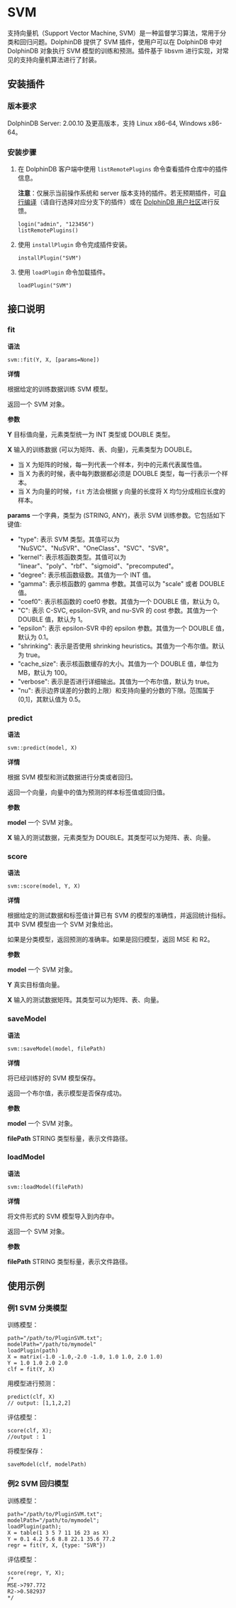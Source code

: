 # SVM

支持向量机（Support Vector Machine, SVM）是一种监督学习算法，常用于分类和回归问题。DolphinDB 提供了 SVM 插件，使用户可以在 DolphinDB 中对 DolphinDB 对象执行 SVM 模型的训练和预测。插件基于 libsvm 进行实现，对常见的支持向量机算法进行了封装。

## 安装插件

### 版本要求

DolphinDB Server: 2.00.10 及更高版本，支持 Linux x86-64, Windows x86-64。

### 安装步骤

1. 在 DolphinDB 客户端中使用 `listRemotePlugins` 命令查看插件仓库中的插件信息。

   **注意**：仅展示当前操作系统和 server 版本支持的插件。若无预期插件，可[自行编译](https://gitee.com/dolphindb/DolphinDBPlugin)（请自行选择对应分支下的插件）或在 [DolphinDB 用户社区](https://ask.dolphindb.cn/)进行反馈。

   ```
   login("admin", "123456")
   listRemotePlugins()
   ```
2. 使用 `installPlugin` 命令完成插件安装。

   ```
   installPlugin("SVM")
   ```
3. 使用 `loadPlugin` 命令加载插件。

   ```
   loadPlugin("SVM")
   ```

## 接口说明

### fit

**语法**

```
svm::fit(Y, X, [params=None])
```

**详情**

根据给定的训练数据训练 SVM 模型。

返回一个 SVM 对象。

**参数**

**Y** 目标值向量，元素类型统一为 INT 类型或 DOUBLE 类型。

**X** 输入的训练数据 (可以为矩阵、表、向量)，元素类型为 DOUBLE。

* 当 X 为矩阵的时候，每一列代表一个样本，列中的元素代表属性值。
* 当 X 为表的时候，表中每列数据都必须是 DOUBLE 类型，每一行表示一个样本。
* 当 X 为向量的时候，`fit` 方法会根据 y 向量的长度将 X 均匀分成相应长度的样本。

**params** 一个字典，类型为 (STRING, ANY)，表示 SVM 训练参数。它包括如下键值:

* "type": 表示 SVM 类型。其值可以为 "NuSVC"、"NuSVR"、"OneClass"、"SVC"、"SVR"。
* "kernel": 表示核函数类型。其值可以为 "linear"、"poly"、"rbf"、"sigmoid"、"precomputed"。
* "degree": 表示核函数级数。其值为一个 INT 值。
* "gamma": 表示核函数的 gamma 参数。其值可以为 "scale" 或者 DOUBLE 值。
* "coef0": 表示核函数的 coef0 参数。其值为一个 DOUBLE 值，默认为 0。
* "C": 表示 C-SVC, epsilon-SVR, and nu-SVR 的 cost 参数。其值为一个 DOUBLE 值，默认为 1。
* "epsilon": 表示 epsilon-SVR 中的 epsilon 参数。其值为一个 DOUBLE 值，默认为 0.1。
* "shrinking": 表示是否使用 shrinking heuristics。其值为一个布尔值。默认为 true。
* "cache\_size": 表示核函数缓存的大小。其值为一个 DOUBLE 值，单位为 MB，默认为 100。
* "verbose": 表示是否进行详细输出。其值为一个布尔值，默认为 true。
* "nu": 表示边界误差的分数的上限）和支持向量的分数的下限。范围属于 (0,1]，其默认值为 0.5。

### predict

**语法**

```
svm::predict(model, X)
```

**详情**

根据 SVM 模型和测试数据进行分类或者回归。

返回一个向量，向量中的值为预测的样本标签值或回归值。

**参数**

**model** 一个 SVM 对象。

**X** 输入的测试数据，元素类型为 DOUBLE。其类型可以为矩阵、表、向量。

### score

**语法**

```
svm::score(model, Y, X)
```

**详情**

根据给定的测试数据和标签值计算已有 SVM 的模型的准确性，并返回统计指标。其中 SVM 模型由一个 SVM 对象给出。

如果是分类模型，返回预测的准确率。如果是回归模型，返回 MSE 和 R2。

**参数**

**model** 一个 SVM 对象。

**Y** 真实目标值向量。

**X** 输入的测试数据矩阵。其类型可以为矩阵、表、向量。

### saveModel

**语法**

```
svm::saveModel(model, filePath)
```

**详情**

将已经训练好的 SVM 模型保存。

返回一个布尔值，表示模型是否保存成功。

**参数**

**model** 一个 SVM 对象。

**filePath** STRING 类型标量，表示文件路径。

### loadModel

**语法**

```
svm::loadModel(filePath)
```

**详情**

将文件形式的 SVM 模型导入到内存中。

返回一个 SVM 对象。

**参数**

**filePath** STRING 类型标量，表示文件路径。

## 使用示例

### 例1 SVM 分类模型

训练模型：

```
path="/path/to/PluginSVM.txt";
modelPath="/path/to/mymodel"
loadPlugin(path)
X = matrix(-1.0 -1.0,-2.0 -1.0, 1.0 1.0, 2.0 1.0)
Y = 1.0 1.0 2.0 2.0
clf = fit(Y, X)
```

用模型进行预测：

```
predict(clf, X)
// output: [1,1,2,2]
```

评估模型：

```
score(clf, X);
//output : 1
```

将模型保存：

```
saveModel(clf, modelPath)
```

### 例2 SVM 回归模型

训练模型：

```
path="/path/to/PluginSVM.txt";
modelPath="/path/to/mymodel";
loadPlugin(path);
X = table(1 3 5 7 11 16 23 as X)
Y = 0.1 4.2 5.6 8.8 22.1 35.6 77.2
regr = fit(Y, X, {type: "SVR"})
```

评估模型：

```
score(regr, Y, X);
/*
MSE->797.772
R2->0.582937
*/
```

